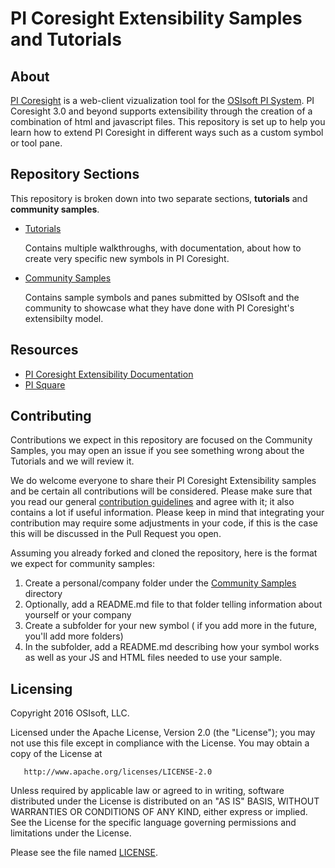 # PI Coresight Extensibility Samples and Tutorials

## About
[PI Coresight][1] is a web-client vizualization tool for the [OSIsoft PI System][2]. PI Coresight 3.0 and beyond supports extensibility through the creation of a combination of html and javascript files. This repository is set up to help you learn how to extend PI Coresight in different ways such as a custom symbol or tool pane.

## Repository Sections
This repository is broken down into two separate sections, **tutorials** and **community samples**.

* [Tutorials][3]

    Contains multiple walkthroughs, with documentation, about how to create very specific new symbols in PI Coresight.

* [Community Samples][4]

    Contains sample symbols and panes submitted by OSIsoft and the community to showcase what they have done with PI Coresight's extensibilty model.

## Resources
* [PI Coresight Extensibility Documentation][5]
* [PI Square][6]

## Contributing

Contributions we expect in this repository are focused on the Community Samples, you may open an issue if you see something wrong about the Tutorials and we will review it.

We do welcome everyone to share their PI Coresight Extensibility samples and be certain all contributions will be considered. Please make sure that you read our general [contribution guidelines][7] and agree with it; it also contains a lot if useful information. Please keep in mind that integrating your contribution may require some adjustments in your code, if this is the case this will be discussed in the Pull Request you open.

Assuming you already forked and cloned the repository, here is the format we expect for community samples:

1. Create a personal/company folder under the [Community Samples][4] directory
1. Optionally, add a README.md file to that folder telling information about yourself or your company
1. Create a subfolder for your new symbol ( if you add more in the future, you'll add more folders)
1. In the subfolder, add a README.md describing how your symbol works as well as your JS and HTML files needed to use your sample.

## Licensing
Copyright 2016 OSIsoft, LLC.

   Licensed under the Apache License, Version 2.0 (the "License");
   you may not use this file except in compliance with the License.
   You may obtain a copy of the License at

       http://www.apache.org/licenses/LICENSE-2.0

   Unless required by applicable law or agreed to in writing, software
   distributed under the License is distributed on an "AS IS" BASIS,
   WITHOUT WARRANTIES OR CONDITIONS OF ANY KIND, either express or implied.
   See the License for the specific language governing permissions and
   limitations under the License.

Please see the file named [LICENSE](LICENSE).

[1]:https://techsupport.osisoft.com/Products/PI-Visualization/PI-Coresight/Overview
[2]:http://www.osisoft.com/pi-system/
[3]:/tutorials/
[4]:/Community%20Samples/
[5]:https://techsupport.osisoft.com/Viewer/File/798956c4-98a8-466f-9ee6-f4e880a75950
[6]:https://pisquare.osisoft.com/community/developers-club/pi-visualization-development
[7]:https://github.com/osisoft/contributing


